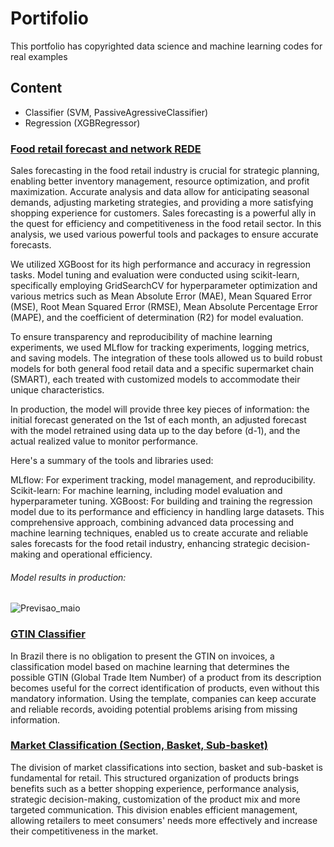 # Portifolio

This portfolio has copyrighted data science and machine learning codes for real examples

## Content

- Classifier (SVM, PassiveAgressiveClassifier) 
- Regression (XGBRegressor)

### [Food retail forecast and network REDE](https://github.com/Gpaiva2814/Machine-Learning-Portifolio/blob/main/Previsao_varejoREDE.ipynb)

Sales forecasting in the food retail industry is crucial for strategic planning, enabling better inventory management, resource optimization, and profit maximization. Accurate analysis and data allow for anticipating seasonal demands, adjusting marketing strategies, and providing a more satisfying shopping experience for customers. Sales forecasting is a powerful ally in the quest for efficiency and competitiveness in the food retail sector. In this analysis, we used various powerful tools and packages to ensure accurate forecasts.

We utilized XGBoost for its high performance and accuracy in regression tasks. Model tuning and evaluation were conducted using scikit-learn, specifically employing GridSearchCV for hyperparameter optimization and various metrics such as Mean Absolute Error (MAE), Mean Squared Error (MSE), Root Mean Squared Error (RMSE), Mean Absolute Percentage Error (MAPE), and the coefficient of determination (R2) for model evaluation.

To ensure transparency and reproducibility of machine learning experiments, we used MLflow for tracking experiments, logging metrics, and saving models. The integration of these tools allowed us to build robust models for both general food retail data and a specific supermarket chain (SMART), each treated with customized models to accommodate their unique characteristics.

In production, the model will provide three key pieces of information: the initial forecast generated on the 1st of each month, an adjusted forecast with the model retrained using data up to the day before (d-1), and the actual realized value to monitor performance.

Here's a summary of the tools and libraries used:

MLflow: For experiment tracking, model management, and reproducibility.
Scikit-learn: For machine learning, including model evaluation and hyperparameter tuning.
XGBoost: For building and training the regression model due to its performance and efficiency in handling large datasets.
This comprehensive approach, combining advanced data processing and machine learning techniques, enabled us to create accurate and reliable sales forecasts for the food retail industry, enhancing strategic decision-making and operational efficiency.

###### Model results in production:
![Previsao_maio](https://github.com/Gpaiva2814/Machine-Learning-Portifolio/assets/123079404/017d2fd8-a820-4495-830f-40c4a0dae564)



### [GTIN Classifier](https://github.com/Gpaiva2814/Machine-Learning-Portifolio/blob/main/GTINClassifier.ipynb)

In Brazil there is no obligation to present the GTIN on invoices, a classification model based on machine learning that determines the possible GTIN (Global Trade Item Number) of a product from its description becomes useful for the
 correct identification of products, even without this mandatory information. Using the template, companies can keep accurate and reliable records, avoiding potential problems arising from missing information.

 ### [Market Classification (Section, Basket, Sub-basket)](https://github.com/Gpaiva2814/Machine-Learning-Portifolio/blob/main/Classificador_mercadologico.ipynb)

The division of market classifications into section, basket and sub-basket is fundamental for retail. This structured organization of products brings benefits such as a better shopping experience, performance analysis, strategic decision-making, customization of the product mix and more targeted communication. This division enables efficient management, allowing retailers to meet consumers' needs more effectively and increase their competitiveness in the market.
